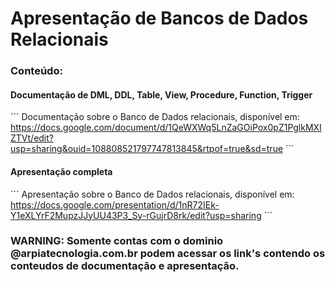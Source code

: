 # Apresentação de Bancos de Dados Relacionais 

### Conteúdo:
#### Documentação de DML, DDL, Table, View, Procedure, Function, Trigger
´´´
    Documentação sobre o Banco de Dados relacionais, disponível em:
    https://docs.google.com/document/d/1QeWXWq5LnZaGOiPox0pZ1PglkMXIZTVt/edit?usp=sharing&ouid=108808521797747813845&rtpof=true&sd=true
´´´
#### Apresentação completa
´´´
    Apresentação sobre o Banco de Dados relacionais, disponível em:
    https://docs.google.com/presentation/d/1nR72IEk-Y1eXLYrF2MupzJJyUU43P3_Sy-rGujrD8rk/edit?usp=sharing
´´´

### WARNING: Somente contas com o dominio @arpiatecnologia.com.br podem acessar os link's contendo os conteudos de documentação e apresentação.
